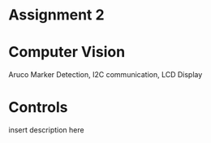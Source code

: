 # Assignment 2
# Computer Vision
Aruco Marker Detection, I2C communication, LCD Display
# Controls
insert description here
